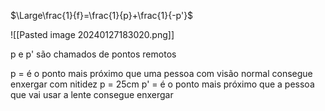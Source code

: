 $\Large\frac{1}{f}=\frac{1}{p}+\frac{1}{-p'}$

![[Pasted image 20240127183020.png]]

p e p' são chamados de pontos remotos

p = é o ponto mais próximo que uma pessoa com visão normal consegue enxergar com nitidez p = 25cm
p' = é o ponto mais próximo que a pessoa que vai usar a lente consegue enxergar
